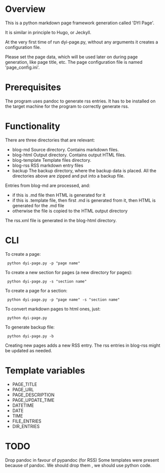 
# Overview

This is a python markdown page framework generation called 'DYI Page'.

It is similar in principle to Hugo, or Jeckyll.

At the very first time of run dyi-page.py, without any arguments it creates a configuration file.

Please set the page data, which will be used later on during page generation, like page title, etc. The page configuration file is named 'page_config.ini'.

# Prerequisites

The program uses pandoc to generate rss entries. 
It has to be installed on the target machine for the program to correctly generate rss.

# Functionality

There are three directories that are relevant:
- blog-md Source directory. Contains markdown files.
- blog-html Output directory. Contains output HTML files.
- blog-template Template files directory.
- blog-rss RSS markdown entry files
- backup The backup directory, where the backup data is placed. All the directories above are zipped and put into a backup file.

Entries from blog-md are processed, and:
- if this is .md file then HTML is generated for it
- if this is .template file, then first .md is generated from it, then HTML is generated for the .md file
- otherwise the file is copied to the HTML output directory

The rss.xml file is generated in the blog-html directory.

# CLI

To create a page:
```
 python dyi-page.py -p "page name"
```

To create a new section for pages (a new directory for pages):
```
 python dyi-page.py -s "section name"
```

To create a page for a section:
```
 python dyi-page.py -p "page name" -s "section name"
```

To convert markdown pages to html ones, just:
```
 python dyi-page.py
```

To generate backup file:
```
 python dyi-page.py -b
```

Creating new pages adds a new RSS entry. The rss entries in blog-rss might be updated as needed.

# Template variables

 - PAGE_TITLE
 - PAGE_URL
 - PAGE_DESCRIPTION
 - PAGE_UPDATE_TIME
 - DATETIME
 - DATE
 - TIME
 - FILE_ENTRIES
 - DIR_ENTRIES

# TODO

Drop pandoc in favour of pypandoc (for RSS)
Some templates were present because of pandoc.
We should drop them , we should use python code.
